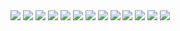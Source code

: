   <img src="https://img.shields.io/badge/Ubuntu-E95420?style=for-the-badge&logo=ubuntu&logoColor=white">
  <img src="https://img.shields.io/badge/Windows-0078D6?style=for-the-badge&logo=windows&logoColor=white">
  <img src="https://img.shields.io/badge/%3CServer%3E-%237289DA.svg?style=for-the-badge&logo=discord&logoColor=white">
  <img src="https://img.shields.io/badge/<handle>-%23E4405F.svg?style=for-the-badge&logo=Instagram&logoColor=white">
  <img src="https://img.shields.io/badge/armandobo._17-%23E4405F.svg?style=for-the-badge&logo=Instagram&logoColor=white">
  <img src="https://img.shields.io/badge/ProtonMail-8B89CC?style=for-the-badge&logo=protonmail&logoColor=white">
  <img src="https://img.shields.io/badge/<handle>-%23FFFC00.svg?style=for-the-badge&logo=Snapchat&logoColor=white">
  <img src="https://img.shields.io/badge/Telegram-2CA5E0?style=for-the-badge&logo=telegram&logoColor=white">
  <img src="https://img.shields.io/badge/armandobo._17-%231DA1F2.svg?style=for-the-badge&logo=Twitter&logoColor=white">
  <img src="https://img.shields.io/badge/dopo-%231DA1F2.svg?style=for-the-badge&logo=Twitter&logoColor=white">
  <img src="https://img.shields.io/badge/WhatsApp-25D366?style=for-the-badge&logo=whatsapp&logoColor=white">
  <img src="(https://img.shields.io/badge/Apple-%23000000.svg?style=for-the-badge&logo=apple&logoColor=white">
  <img src="https://img.shields.io/badge/App_Store-0D96F6?style=for-the-badge&logo=app-store&logoColor=white">
